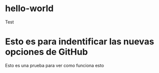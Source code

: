 # hello-world
Test

# Esto es para indentificar las nuevas opciones de GitHub

Esto es una prueba para ver como funciona esto
